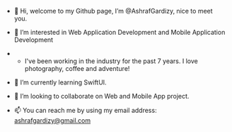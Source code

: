 - 👋 Hi, welcome to my Github page, I’m @AshrafGardizy, nice to meet you.
- 👀 I’m interested in Web Application Development and Mobile Application Development
- - I've been working in the industry for the past 7 years. I love photography, coffee and adventure!
- 🌱 I’m currently learning SwiftUI.


- 💞️ I’m looking to collaborate on Web and Mobile App project.
- 📫 You can reach me by using my email address: ashrafgardizy@gmail.com

<!---
AshrafGardizy/AshrafGardizy is a ✨ special ✨ repository because its `README.md` (this file) appears on your GitHub profile.
You can click the Preview link to take a look at your changes.
--->
